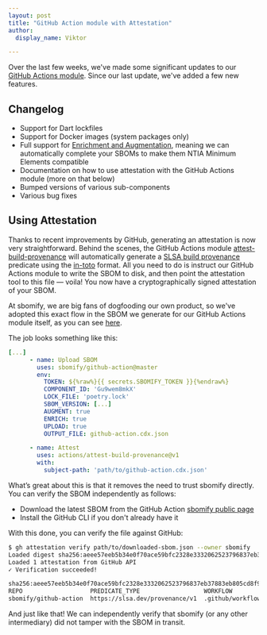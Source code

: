```yaml
---
layout: post
title: "GitHub Action module with Attestation"
author:
  display_name: Viktor

---
```


Over the last few weeks, we've made some significant updates to our [GitHub Actions module](https://github.com/sbomify/github-action). Since our last update, we've added a few new features.

## Changelog

* Support for Dart lockfiles
* Support for Docker images (system packages only)
* Full support for [Enrichment and Augmentation](https://sbomify.com/features/generate-collaborate-analyze/), meaning we can automatically complete your SBOMs to make them NTIA Minimum Elements compatible
* Documentation on how to use attestation with the GitHub Actions module (more on that below)
* Bumped versions of various sub-components
* Various bug fixes

## Using Attestation

Thanks to recent improvements by GitHub, generating an attestation is now very straightforward. Behind the scenes, the GitHub Actions module [attest-build-provenance](https://github.com/actions/attest-build-provenance) will automatically generate a [SLSA build provenance](https://slsa.dev/spec/v1.0/provenance) predicate using the [in-toto](https://github.com/in-toto/attestation/tree/main/spec/v1) format. All you need to do is instruct our GitHub Actions module to write the SBOM to disk, and then point the attestation tool to this file — voila! You now have a cryptographically signed attestation of your SBOM.

At sbomify, we are big fans of dogfooding our own product, so we've adopted this exact flow in the SBOM we generate for our GitHub Actions module itself, as you can see [here](https://github.com/sbomify/github-action/blob/master/.github/workflows/sbomify.yaml).

The job looks something like this:

```yaml
[...]
      - name: Upload SBOM
        uses: sbomify/github-action@master
        env:
          TOKEN: ${%raw%}{{ secrets.SBOMIFY_TOKEN }}{%endraw%}
          COMPONENT_ID: 'Gu9wem8mkX'
          LOCK_FILE: 'poetry.lock'
          SBOM_VERSION: [...]
          AUGMENT: true
          ENRICH: true
          UPLOAD: true
          OUTPUT_FILE: github-action.cdx.json

      - name: Attest
        uses: actions/attest-build-provenance@v1
        with:
          subject-path: 'path/to/github-action.cdx.json'
```

What’s great about this is that it removes the need to trust sbomify directly. You can verify the SBOM independently as follows:

* Download the latest SBOM from the GitHub Action [sbomify public page](https://app.sbomify.com/component/Gu9wem8mkX)
* Install the GitHub CLI if you don't already have it

With this done, you can verify the file against GitHub:

```bash
$ gh attestation verify path/to/downloaded-sbom.json --owner sbomify
Loaded digest sha256:aeee57eeb5b34e0f70ace59bfc2328e3332062523796837eb37883eb805cd8f9 for file:///path/to/downloaded-sbom.json
Loaded 1 attestation from GitHub API
✓ Verification succeeded!

sha256:aeee57eeb5b34e0f70ace59bfc2328e3332062523796837eb37883eb805cd8f9 was attested by:
REPO                   PREDICATE_TYPE                  WORKFLOW
sbomify/github-action  https://slsa.dev/provenance/v1  .github/workflows/sbomify.yaml@refs/tags/v0.1.1
```

And just like that! We can independently verify that sbomify (or any other intermediary) did not tamper with the SBOM in transit.
